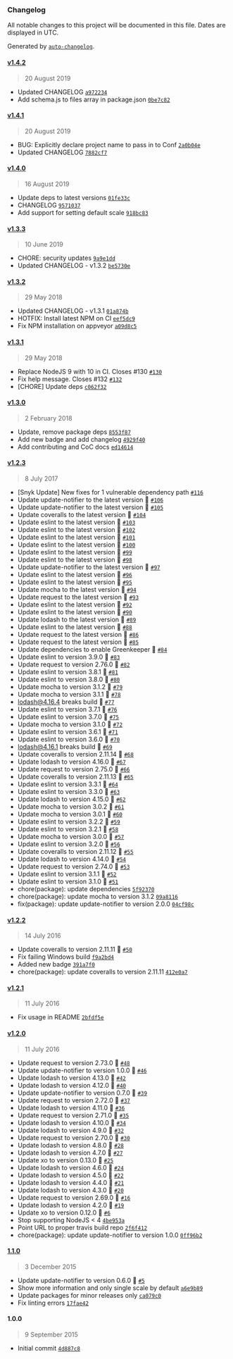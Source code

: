 ### Changelog

All notable changes to this project will be documented in this file. Dates are displayed in UTC.

Generated by [`auto-changelog`](https://github.com/CookPete/auto-changelog).

#### [v1.4.2](https://github.com/riyadhalnur/weather-cli/compare/v1.4.1...v1.4.2)

> 20 August 2019

- Updated CHANGELOG [`a972234`](https://github.com/riyadhalnur/weather-cli/commit/a972234fcc62234d229f445283d1addaeab03e03)
- Add schema.js to files array in package.json [`0be7c82`](https://github.com/riyadhalnur/weather-cli/commit/0be7c823f25e5d35a35b6aa7da05deabfd3cd20d)

#### [v1.4.1](https://github.com/riyadhalnur/weather-cli/compare/v1.4.0...v1.4.1)

> 20 August 2019

- BUG: Explicitly declare project name to pass in to Conf [`2a0b04e`](https://github.com/riyadhalnur/weather-cli/commit/2a0b04e29f1e1c23f74d8cea5c7bc3c396d18f59)
- Updated CHANGELOG [`7882cf7`](https://github.com/riyadhalnur/weather-cli/commit/7882cf7967417d5fbaf7cb63a12d19471ddb27c4)

#### [v1.4.0](https://github.com/riyadhalnur/weather-cli/compare/v1.3.3...v1.4.0)

> 16 August 2019

- Update deps to latest versions [`01fe33c`](https://github.com/riyadhalnur/weather-cli/commit/01fe33cf4e7e8327aa711c31fa6158d6b4a7dd57)
- CHANGELOG [`9571037`](https://github.com/riyadhalnur/weather-cli/commit/957103790e9c40444daae82c356782467c2b10ec)
- Add support for setting default scale [`918bc83`](https://github.com/riyadhalnur/weather-cli/commit/918bc83fb6cf72a3b4a433cbf5781a6163237db7)

#### [v1.3.3](https://github.com/riyadhalnur/weather-cli/compare/v1.3.2...v1.3.3)

> 10 June 2019

- CHORE: security updates [`9a9e1dd`](https://github.com/riyadhalnur/weather-cli/commit/9a9e1dd1d45ba787088f9ab0bcaa637ed23ed459)
- Updated CHANGELOG - v1.3.2 [`be5730e`](https://github.com/riyadhalnur/weather-cli/commit/be5730ec29783c1a5df1dea4267e1426ab7f27e3)

#### [v1.3.2](https://github.com/riyadhalnur/weather-cli/compare/v1.3.1...v1.3.2)

> 29 May 2018

- Updated CHANGELOG - v1.3.1 [`01a874b`](https://github.com/riyadhalnur/weather-cli/commit/01a874b97836a8c213861fd124f7aff02b389873)
- HOTFIX: Install latest NPM on CI [`eef5dc9`](https://github.com/riyadhalnur/weather-cli/commit/eef5dc9332efbb4861bf58965fad4e4a523b1359)
- Fix NPM installation on appveyor [`a09d8c5`](https://github.com/riyadhalnur/weather-cli/commit/a09d8c5be080c624a2b3009e2b2ba319d7aabaef)

#### [v1.3.1](https://github.com/riyadhalnur/weather-cli/compare/v1.3.0...v1.3.1)

> 29 May 2018

- Replace NodeJS 9 with 10 in CI. Closes #130 [`#130`](https://github.com/riyadhalnur/weather-cli/issues/130)
- Fix help message. Closes #132 [`#132`](https://github.com/riyadhalnur/weather-cli/issues/132)
- [CHORE] Update deps [`c062f32`](https://github.com/riyadhalnur/weather-cli/commit/c062f322b12c18741401cb10f12ac36523864b9f)

#### [v1.3.0](https://github.com/riyadhalnur/weather-cli/compare/v1.2.3...v1.3.0)

> 2 February 2018

- Update, remove package deps [`8553f87`](https://github.com/riyadhalnur/weather-cli/commit/8553f87522775ca7528818554db012d0eb21edd4)
- Add new badge and add changelog [`4929f40`](https://github.com/riyadhalnur/weather-cli/commit/4929f407748809188cc686cc5024ccfdd9b146b2)
- Add contributing and CoC docs [`ed14614`](https://github.com/riyadhalnur/weather-cli/commit/ed146145628e1cb2d17019e482c552c5e0c407dd)

#### [v1.2.3](https://github.com/riyadhalnur/weather-cli/compare/v1.2.2...v1.2.3)

> 8 July 2017

- [Snyk Update] New fixes for 1 vulnerable dependency path [`#116`](https://github.com/riyadhalnur/weather-cli/pull/116)
- Update update-notifier to the latest version 🚀 [`#106`](https://github.com/riyadhalnur/weather-cli/pull/106)
- Update update-notifier to the latest version 🚀 [`#105`](https://github.com/riyadhalnur/weather-cli/pull/105)
- Update coveralls to the latest version 🚀 [`#104`](https://github.com/riyadhalnur/weather-cli/pull/104)
- Update eslint to the latest version 🚀 [`#103`](https://github.com/riyadhalnur/weather-cli/pull/103)
- Update eslint to the latest version 🚀 [`#102`](https://github.com/riyadhalnur/weather-cli/pull/102)
- Update eslint to the latest version 🚀 [`#101`](https://github.com/riyadhalnur/weather-cli/pull/101)
- Update eslint to the latest version 🚀 [`#100`](https://github.com/riyadhalnur/weather-cli/pull/100)
- Update eslint to the latest version 🚀 [`#99`](https://github.com/riyadhalnur/weather-cli/pull/99)
- Update eslint to the latest version 🚀 [`#98`](https://github.com/riyadhalnur/weather-cli/pull/98)
- Update update-notifier to the latest version 🚀 [`#97`](https://github.com/riyadhalnur/weather-cli/pull/97)
- Update eslint to the latest version 🚀 [`#96`](https://github.com/riyadhalnur/weather-cli/pull/96)
- Update eslint to the latest version 🚀 [`#95`](https://github.com/riyadhalnur/weather-cli/pull/95)
- Update mocha to the latest version 🚀 [`#94`](https://github.com/riyadhalnur/weather-cli/pull/94)
- Update request to the latest version 🚀 [`#93`](https://github.com/riyadhalnur/weather-cli/pull/93)
- Update eslint to the latest version 🚀 [`#92`](https://github.com/riyadhalnur/weather-cli/pull/92)
- Update eslint to the latest version 🚀 [`#90`](https://github.com/riyadhalnur/weather-cli/pull/90)
- Update lodash to the latest version 🚀 [`#89`](https://github.com/riyadhalnur/weather-cli/pull/89)
- Update eslint to the latest version 🚀 [`#88`](https://github.com/riyadhalnur/weather-cli/pull/88)
- Update request to the latest version 🚀 [`#86`](https://github.com/riyadhalnur/weather-cli/pull/86)
- Update request to the latest version 🚀 [`#85`](https://github.com/riyadhalnur/weather-cli/pull/85)
- Update dependencies to enable Greenkeeper 🌴 [`#84`](https://github.com/riyadhalnur/weather-cli/pull/84)
- Update eslint to version 3.9.0 🚀 [`#83`](https://github.com/riyadhalnur/weather-cli/pull/83)
- Update request to version 2.76.0 🚀 [`#82`](https://github.com/riyadhalnur/weather-cli/pull/82)
- Update eslint to version 3.8.1 🚀 [`#81`](https://github.com/riyadhalnur/weather-cli/pull/81)
- Update eslint to version 3.8.0 🚀 [`#80`](https://github.com/riyadhalnur/weather-cli/pull/80)
- Update mocha to version 3.1.2 🚀 [`#79`](https://github.com/riyadhalnur/weather-cli/pull/79)
- Update mocha to version 3.1.1 🚀 [`#78`](https://github.com/riyadhalnur/weather-cli/pull/78)
- lodash@4.16.4 breaks build 🚨 [`#77`](https://github.com/riyadhalnur/weather-cli/pull/77)
- Update eslint to version 3.7.1 🚀 [`#76`](https://github.com/riyadhalnur/weather-cli/pull/76)
- Update eslint to version 3.7.0 🚀 [`#75`](https://github.com/riyadhalnur/weather-cli/pull/75)
- Update mocha to version 3.1.0 🚀 [`#72`](https://github.com/riyadhalnur/weather-cli/pull/72)
- Update eslint to version 3.6.1 🚀 [`#71`](https://github.com/riyadhalnur/weather-cli/pull/71)
- Update eslint to version 3.6.0 🚀 [`#70`](https://github.com/riyadhalnur/weather-cli/pull/70)
- lodash@4.16.1 breaks build 🚨 [`#69`](https://github.com/riyadhalnur/weather-cli/pull/69)
- Update coveralls to version 2.11.14 🚀 [`#68`](https://github.com/riyadhalnur/weather-cli/pull/68)
- Update lodash to version 4.16.0 🚀 [`#67`](https://github.com/riyadhalnur/weather-cli/pull/67)
- Update request to version 2.75.0 🚀 [`#66`](https://github.com/riyadhalnur/weather-cli/pull/66)
- Update coveralls to version 2.11.13 🚀 [`#65`](https://github.com/riyadhalnur/weather-cli/pull/65)
- Update eslint to version 3.3.1 🚀 [`#64`](https://github.com/riyadhalnur/weather-cli/pull/64)
- Update eslint to version 3.3.0 🚀 [`#63`](https://github.com/riyadhalnur/weather-cli/pull/63)
- Update lodash to version 4.15.0 🚀 [`#62`](https://github.com/riyadhalnur/weather-cli/pull/62)
- Update mocha to version 3.0.2 🚀 [`#61`](https://github.com/riyadhalnur/weather-cli/pull/61)
- Update mocha to version 3.0.1 🚀 [`#60`](https://github.com/riyadhalnur/weather-cli/pull/60)
- Update eslint to version 3.2.2 🚀 [`#59`](https://github.com/riyadhalnur/weather-cli/pull/59)
- Update eslint to version 3.2.1 🚀 [`#58`](https://github.com/riyadhalnur/weather-cli/pull/58)
- Update mocha to version 3.0.0 🚀 [`#57`](https://github.com/riyadhalnur/weather-cli/pull/57)
- Update eslint to version 3.2.0 🚀 [`#56`](https://github.com/riyadhalnur/weather-cli/pull/56)
- Update coveralls to version 2.11.12 🚀 [`#55`](https://github.com/riyadhalnur/weather-cli/pull/55)
- Update lodash to version 4.14.0 🚀 [`#54`](https://github.com/riyadhalnur/weather-cli/pull/54)
- Update request to version 2.74.0 🚀 [`#53`](https://github.com/riyadhalnur/weather-cli/pull/53)
- Update eslint to version 3.1.1 🚀 [`#52`](https://github.com/riyadhalnur/weather-cli/pull/52)
- Update eslint to version 3.1.0 🚀 [`#51`](https://github.com/riyadhalnur/weather-cli/pull/51)
- chore(package): update dependencies [`5f92370`](https://github.com/riyadhalnur/weather-cli/commit/5f92370498257b543e9996a29cc50f707590a583)
- chore(package): update mocha to version 3.1.2 [`09a8116`](https://github.com/riyadhalnur/weather-cli/commit/09a8116650ae4add1f4c8654b78d769462653ce1)
- fix(package): update update-notifier to version 2.0.0 [`04cf98c`](https://github.com/riyadhalnur/weather-cli/commit/04cf98c6b5b21966e106f915df32f1ec37bf5374)

#### [v1.2.2](https://github.com/riyadhalnur/weather-cli/compare/v1.2.1...v1.2.2)

> 14 July 2016

- Update coveralls to version 2.11.11 🚀 [`#50`](https://github.com/riyadhalnur/weather-cli/pull/50)
- Fix failing Windows build [`f9a2bd4`](https://github.com/riyadhalnur/weather-cli/commit/f9a2bd441c5f8780b325bf64f5603d5093a632d8)
- Added new badge [`391a7f0`](https://github.com/riyadhalnur/weather-cli/commit/391a7f0325670941a572ccd7d95c1fabb9fdba08)
- chore(package): update coveralls to version 2.11.11 [`412e0a7`](https://github.com/riyadhalnur/weather-cli/commit/412e0a758a26d67cd581de09d84db82ef8215202)

#### [v1.2.1](https://github.com/riyadhalnur/weather-cli/compare/v1.2.0...v1.2.1)

> 11 July 2016

- Fix usage in README [`2bfdf5e`](https://github.com/riyadhalnur/weather-cli/commit/2bfdf5e0a6882206028ce9563ae9fadd8ab9371c)

#### [v1.2.0](https://github.com/riyadhalnur/weather-cli/compare/1.1.0...v1.2.0)

> 11 July 2016

- Update request to version 2.73.0 🚀 [`#48`](https://github.com/riyadhalnur/weather-cli/pull/48)
- Update update-notifier to version 1.0.0 🚀 [`#46`](https://github.com/riyadhalnur/weather-cli/pull/46)
- Update lodash to version 4.13.0 🚀 [`#42`](https://github.com/riyadhalnur/weather-cli/pull/42)
- Update lodash to version 4.12.0 🚀 [`#40`](https://github.com/riyadhalnur/weather-cli/pull/40)
- Update update-notifier to version 0.7.0 🚀 [`#39`](https://github.com/riyadhalnur/weather-cli/pull/39)
- Update request to version 2.72.0 🚀 [`#37`](https://github.com/riyadhalnur/weather-cli/pull/37)
- Update lodash to version 4.11.0 🚀 [`#36`](https://github.com/riyadhalnur/weather-cli/pull/36)
- Update request to version 2.71.0 🚀 [`#35`](https://github.com/riyadhalnur/weather-cli/pull/35)
- Update lodash to version 4.10.0 🚀 [`#34`](https://github.com/riyadhalnur/weather-cli/pull/34)
- Update lodash to version 4.9.0 🚀 [`#32`](https://github.com/riyadhalnur/weather-cli/pull/32)
- Update request to version 2.70.0 🚀 [`#30`](https://github.com/riyadhalnur/weather-cli/pull/30)
- Update lodash to version 4.8.0 🚀 [`#28`](https://github.com/riyadhalnur/weather-cli/pull/28)
- Update lodash to version 4.7.0 🚀 [`#27`](https://github.com/riyadhalnur/weather-cli/pull/27)
- Update xo to version 0.13.0 🚀 [`#25`](https://github.com/riyadhalnur/weather-cli/pull/25)
- Update lodash to version 4.6.0 🚀 [`#24`](https://github.com/riyadhalnur/weather-cli/pull/24)
- Update lodash to version 4.5.0 🚀 [`#22`](https://github.com/riyadhalnur/weather-cli/pull/22)
- Update lodash to version 4.4.0 🚀 [`#21`](https://github.com/riyadhalnur/weather-cli/pull/21)
- Update lodash to version 4.3.0 🚀 [`#20`](https://github.com/riyadhalnur/weather-cli/pull/20)
- Update request to version 2.69.0 🚀 [`#16`](https://github.com/riyadhalnur/weather-cli/pull/16)
- Update lodash to version 4.2.0 🚀 [`#19`](https://github.com/riyadhalnur/weather-cli/pull/19)
- Update xo to version 0.12.0 🚀 [`#6`](https://github.com/riyadhalnur/weather-cli/pull/6)
- Stop supporting NodeJS < 4 [`4be953a`](https://github.com/riyadhalnur/weather-cli/commit/4be953a34d4f5c9606ea7bf0bdf49ce164807b7b)
- Point URL to proper travis build repo [`2f6f412`](https://github.com/riyadhalnur/weather-cli/commit/2f6f412cae286e790e0ccf496c4775f84397c30e)
- chore(package): update update-notifier to version 1.0.0 [`0ff96b2`](https://github.com/riyadhalnur/weather-cli/commit/0ff96b2bbd8964497ef624f615f2f95338a7909f)

#### [1.1.0](https://github.com/riyadhalnur/weather-cli/compare/1.0.0...1.1.0)

> 3 December 2015

- Update update-notifier to version 0.6.0 🚀 [`#5`](https://github.com/riyadhalnur/weather-cli/pull/5)
- Show more information and only single scale by default [`a6e9b89`](https://github.com/riyadhalnur/weather-cli/commit/a6e9b8929d222753cc533e41a08cf122456a1516)
- Update packages for minor releases only [`ca079c0`](https://github.com/riyadhalnur/weather-cli/commit/ca079c00c9740570c20177e55c661c1da22e00d7)
- Fix linting errors [`17fae42`](https://github.com/riyadhalnur/weather-cli/commit/17fae42969fba0871a774901fc17a96170cfafdb)

#### 1.0.0

> 9 September 2015

- Initial commit [`4d887c8`](https://github.com/riyadhalnur/weather-cli/commit/4d887c87c9a2f31182b18d6a99484cfe51818e19)
